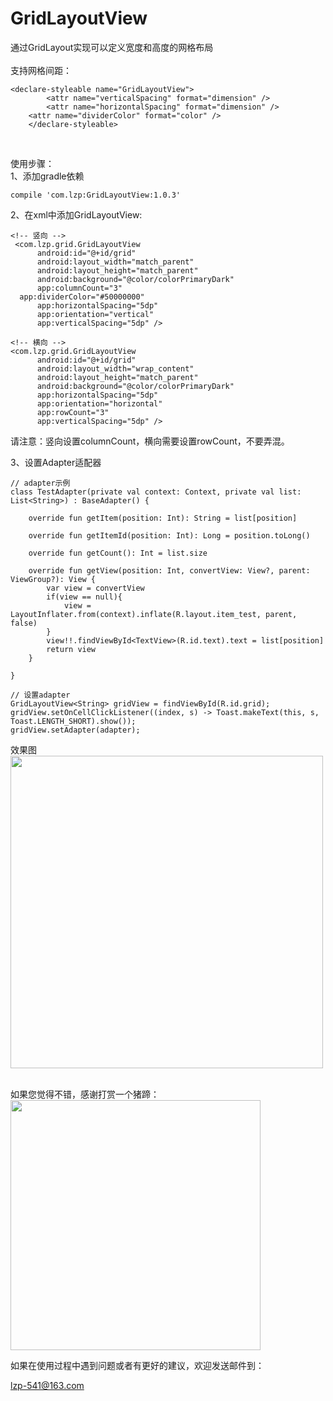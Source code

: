 # GridLayoutView
通过GridLayout实现可以定义宽度和高度的网格布局
<br />
<br />
支持网格间距：
	
	<declare-styleable name="GridLayoutView">
        	<attr name="verticalSpacing" format="dimension" />
       	 	<attr name="horizontalSpacing" format="dimension" />
		<attr name="dividerColor" format="color" />
    	</declare-styleable>
	
<br />

使用步骤：
<br />
1、添加gradle依赖

	compile 'com.lzp:GridLayoutView:1.0.3'

2、在xml中添加GridLayoutView:
	
	<!-- 竖向 -->
	 <com.lzp.grid.GridLayoutView
          android:id="@+id/grid"
          android:layout_width="match_parent"
          android:layout_height="match_parent"
          android:background="@color/colorPrimaryDark"
          app:columnCount="3"
	  app:dividerColor="#50000000"
          app:horizontalSpacing="5dp"
          app:orientation="vertical"
          app:verticalSpacing="5dp" />
		  
	<!-- 横向 -->
	<com.lzp.grid.GridLayoutView
          android:id="@+id/grid"
          android:layout_width="wrap_content"
          android:layout_height="match_parent"
          android:background="@color/colorPrimaryDark"
          app:horizontalSpacing="5dp"
          app:orientation="horizontal"
          app:rowCount="3"
          app:verticalSpacing="5dp" />

请注意：竖向设置columnCount，横向需要设置rowCount，不要弄混。

3、设置Adapter适配器

	// adapter示例
	class TestAdapter(private val context: Context, private val list: List<String>) : BaseAdapter() {

		override fun getItem(position: Int): String = list[position]

		override fun getItemId(position: Int): Long = position.toLong()

		override fun getCount(): Int = list.size

		override fun getView(position: Int, convertView: View?, parent: ViewGroup?): View {
			var view = convertView
			if(view == null){
				view = LayoutInflater.from(context).inflate(R.layout.item_test, parent, false)
			}
			view!!.findViewById<TextView>(R.id.text).text = list[position]
			return view
		}

	}
	
	// 设置adapter
	GridLayoutView<String> gridView = findViewById(R.id.grid);
	gridView.setOnCellClickListener((index, s) -> Toast.makeText(this, s, Toast.LENGTH_SHORT).show());
 	gridView.setAdapter(adapter);
	
效果图
<br />
<img width="500" src="https://img-blog.csdnimg.cn/20181227144827266.png?x-oss-process=image/watermark,type_ZmFuZ3poZW5naGVpdGk,shadow_10,text_aHR0cHM6Ly9ibG9nLmNzZG4ubmV0L3UwMTEzMTU5NjA=,size_16,color_FFFFFF,t_70" />

<br/>
如果您觉得不错，感谢打赏一个猪蹄：

<img width=400 height=400 src="https://camo.githubusercontent.com/9a9587578e25bb3bc917c25cd772ab3ae554e4c7/68747470733a2f2f696d672d626c6f672e6373646e2e6e65742f323031383036313931383539343333343f77617465726d61726b2f322f746578742f6148523063484d364c7939696247396e4c6d4e7a5a473475626d56304c3355774d54457a4d5455354e6a413d2f666f6e742f3561364c354c32542f666f6e7473697a652f3430302f66696c6c2f49304a42516b46434d413d3d2f646973736f6c76652f3730"/>

如果在使用过程中遇到问题或者有更好的建议，欢迎发送邮件到：</br>

lzp-541@163.com
